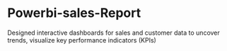 # Powerbi-sales-Report
Designed interactive dashboards for sales and customer data to uncover trends, visualize key performance indicators (KPIs)
